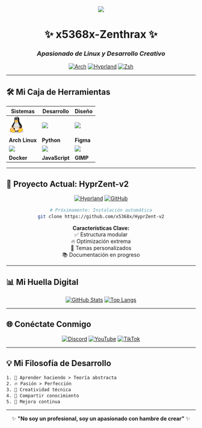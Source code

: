 
<div align="center">

<!-- CABECERA ÉPICA -->
<img src="https://raw.githubusercontent.com/gilbarbara/logos/d31c5e1d7c9b42ee315a939d809a4c8b3d9e1783/logos/archlinux.svg" width="120">
  
# ✨ x5368x-Zenthrax ✨  
### _Apasionado de Linux y Desarrollo Creativo_
  
[![Arch](https://img.shields.io/badge/Arch_Linux-1793D1?style=for-the-badge&logo=arch-linux&logoColor=white)](https://archlinux.org)
[![Hyprland](https://img.shields.io/badge/Hyprland-4B0082?style=for-the-badge)](https://hyprland.org)
[![Zsh](https://img.shields.io/badge/Shell-ZSH-1B2B34?style=for-the-badge&logo=gnu-bash)](https://www.zsh.org)

</div>

---

## 🛠️ **Mi Caja de Herramientas**
  
<div align="center">
  
| **Sistemas** | **Desarrollo** | **Diseño** |
|--------------|----------------|------------|
| <img src="https://raw.githubusercontent.com/gilbarbara/logos/d31c5e1d7c9b42ee315a939d809a4c8b3d9e1783/logos/linux-tux.svg" width="40"> | <img src="https://raw.githubusercontent.com/gilbarbara/logos/d31c5e1d7c9b42ee315a939d809a4c8b3d9e1783/logos/python.svg" width="40"> | <img src="https://raw.githubusercontent.com/gilbarbara/logos/d31c5e1d7c9b42ee315a939d809a4c8b3d9e1783/logos/figma.svg" width="40"> |
| **Arch Linux** | **Python** | **Figma** |
| <img src="https://raw.githubusercontent.com/gilbarbara/logos/d31c5e1d7c9b42ee315a939d809a4c8b3d9e1783/logos/docker-icon.svg" width="40"> | <img src="https://raw.githubusercontent.com/gilbarbara/logos/d31c5e1d7c9b42ee315a939d809a4c8b3d9e1783/logos/javascript.svg" width="40"> | <img src="https://raw.githubusercontent.com/gilbarbara/logos/d31c5e1d7c9b42ee315a939d809a4c8b3d9e1783/logos/gimp.svg" width="40"> |
| **Docker** | **JavaScript** | **GIMP** |

</div>

---

## 🚧 **Proyecto Actual: HyprZent-v2**  
<div align="center">
  
[![Hyprland](https://img.shields.io/badge/Estado-Desarrollo_Activo-00FF00?style=flat-square)]() 
[![GitHub](https://img.shields.io/github/last-commit/x5368x/HyprZent-v2?color=blue&style=flat-square)](https://github.com/x5368x/HyprZent-v2)

```bash
# Próximamente: Instalación automática
git clone https://github.com/x5368x/HyprZent-v2
```

**Características Clave:**  
✅ Estructura modular  
🔥 Optimización extrema  
🎨 Temas personalizados  
📚 Documentación en progreso  

</div>

---

## 📊 **Mi Huella Digital**
  
<div align="center">
  
[![GitHub Stats](https://github-readme-stats.vercel.app/api?username=x5368x&show_icons=true&theme=radical&bg_color=00000000&hide_border=true)](https://github.com/x5368x)
[![Top Langs](https://github-readme-stats.vercel.app/api/top-langs/?username=x5368x&layout=compact&theme=radical&bg_color=00000000&hide_border=true)](https://github.com/x5368x)

</div>

---

## 🌐 **Conéctate Conmigo**
  
<div align="center">
  
[![Discord](https://img.shields.io/badge/Discord-7289DA?style=for-the-badge&logo=discord&logoColor=white)](https://discord.gg/NdtChxcaU8)
[![YouTube](https://img.shields.io/badge/YouTube-FF0000?style=for-the-badge&logo=youtube&logoColor=white)](https://youtube.com/@xzn-q7n9q)
[![TikTok](https://img.shields.io/badge/TikTok-000000?style=for-the-badge&logo=tiktok&logoColor=white)](https://www.tiktok.com/@x_536.8)

</div>

---

## 💡 **Mi Filosofía de Desarrollo**
  
```text
1. 🧠 Aprender haciendo > Teoría abstracta
2. 🔥 Pasión > Perfección
3. 🎨 Creatividad técnica
4. 🤝 Compartir conocimiento
5. 🚀 Mejora continua
```

---

<div align="center">
  
✨ **"No soy un profesional, soy un apasionado con hambre de crear"** ✨

</div>